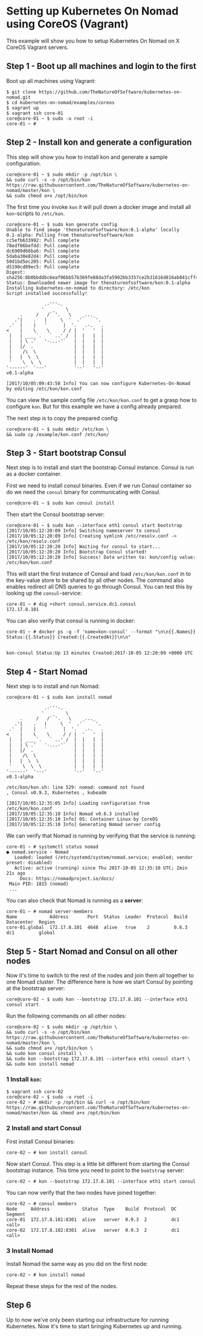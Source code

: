 # Setting up Kubernetes On Nomad using CoreOS (Vagrant)

This example will show you how to setup Kubernetes On Nomad on X CoreOS Vagrant servers.

## Step 1 - Boot up all machines and login to the first
Boot up all machines using Vagrant:
```
$ git clone https://github.com/TheNatureOfSoftware/kubernetes-on-nomad.git
$ cd kubernetes-on-nomad/examples/coreos
$ vagrant up
$ vagrant ssh core-01
core@core-01 ~ $ sudo -u root -i
core-01 ~ #
```

## Step 2 - Install kon and generate a configuration

This step will show you how to install kon and generate a sample configuration.
```
core@core-01 ~ $ sudo mkdir -p /opt/bin \
&& sudo curl -s -o /opt/bin/kon https://raw.githubusercontent.com/TheNatureOfSoftware/kubernetes-on-nomad/master/kon \
&& sudo chmod a+x /opt/bin/kon
```

The first time you invoke `kon` it will pull down a docker image and install all `kon`-scripts to `/etc/kon`.
```
core@core-01 ~ $ sudo kon generate config
Unable to find image 'thenatureofsoftware/kon:0.1-alpha' locally
0.1-alpha: Pulling from thenatureofsoftware/kon
cc5efb633992: Pull complete 
78edf86befdd: Pull complete 
dc6909d66ba6: Pull complete 
5daba30e82d4: Pull complete 
50d1bd5ec205: Pull complete 
d5190cd89ec5: Pull complete 
Digest: sha256:8b0bbddbc6eaf06bb57b369fe88da3fa5902bb3357ce2b31616d816ab841cff4
Status: Downloaded newer image for thenatureofsoftware/kon:0.1-alpha
Installing kubernetes-on-nomad to directory: /etc/kon
Script installed successfully!

              .-'''-.                
             '   _    \              
     .     /   /` '.   \    _..._    
   .'|    .   |     \  '  .'     '.  
 .'  |    |   '      |  '.   .-.   . 
<    |    \    \     / / |  '   '  | 
 |   | ____`.   ` ..' /  |  |   |  | 
 |   | \ .'   '-...-'`   |  |   |  | 
 |   |/  .               |  |   |  | 
 |    /\  \              |  |   |  | 
 |   |  \  \             |  |   |  | 
 '    \  \  \            |  |   |  | 
'------'  '---'          '--'   '--' 
v0.1-alpha

[2017/10/05:09:43:58 Info] You can now configure Kubernetes-On-Nomad by editing /etc/kon/kon.conf
```

You can view the sample config file `/etc/kon/kon.conf` to get a grasp how to configure `kon`.
But for this example we have a config already prepared.

The next step is to copy the prepared config:
```
core@core-01 ~ $ sudo mkdir /etc/kon \
&& sudo cp /example/kon.conf /etc/kon/
```

## Step 3 - Start bootstrap Consul

Next step is to install and start the bootstrap Consul instance.
Consul is run as a docker container.

First we need to install consul binaries. Even if we run Consul container so do we
need the `consul` binary for communicating with Consul.
```
core@core-01 ~ $ sudo kon consul install 
````

Then start the Consul bootstrap server:
```
core@core-01 ~ $ sudo kon --interface eth1 consul start bootstrap
[2017/10/05:12:20:09 Info] Switching nameserver to consul
[2017/10/05:12:20:09 Info] Creating symlink /etc/resolv.conf -> /etc/kon/resolv.conf
[2017/10/05:12:20:20 Info] Waiting for consul to start...
[2017/10/05:12:20:20 Info] Bootstrap Consul started!
[2017/10/05:12:20:20 Info] Success! Data written to: kon/config value: /etc/kon/kon.conf
```
This will start the first instance of Consul and load `/etc/kon/kon.conf` in to the key-value store
to be shared by all other nodes. The command also enables redirect all DNS queries to go through Consul.
You can test this by looking up the `consul`-service:
```
core-01 ~ # dig +short consul.service.dc1.consul
172.17.8.101
```

You can also verify that consul is running in docker:
```
core-01 ~ # docker ps -q -f 'name=kon-consul' --format "\n\n{{.Names}} Status:{{.Status}} Created:{{.CreatedAt}}\n\n"


kon-consul Status:Up 13 minutes Created:2017-10-05 12:20:09 +0000 UTC
```

## Step 4 - Start Nomad

Next step is to install and run Nomad:
```
core@core-01 ~ $ sudo kon install nomad

              .-'''-.                
             '   _    \              
     .     /   /` '.   \    _..._    
   .'|    .   |     \  '  .'     '.  
 .'  |    |   '      |  '.   .-.   . 
<    |    \    \     / / |  '   '  | 
 |   | ____`.   ` ..' /  |  |   |  | 
 |   | \ .'   '-...-'`   |  |   |  | 
 |   |/  .               |  |   |  | 
 |    /\  \              |  |   |  | 
 |   |  \  \             |  |   |  | 
 '    \  \  \            |  |   |  | 
'------'  '---'          '--'   '--' 
v0.1-alpha

/etc/kon/kon.sh: line 529: nomad: command not found
, Consul v0.9.3, Kubernetes , kubeadm 

[2017/10/05:12:35:05 Info] Loading configuration from /etc/kon/kon.conf       
[2017/10/05:12:35:10 Info] Nomad v0.6.3 installed
[2017/10/05:12:35:10 Info] OS: Container Linux by CoreOS
[2017/10/05:12:35:10 Info] Generating Nomad server config
```
We can verify that Nomad is running by verifying that the service is running:
```
core-01 ~ # systemctl status nomad
● nomad.service - Nomad
   Loaded: loaded (/etc/systemd/system/nomad.service; enabled; vendor preset: disabled)
   Active: active (running) since Thu 2017-10-05 12:35:10 UTC; 2min 21s ago
     Docs: https://nomadproject.io/docs/
 Main PID: 1815 (nomad)
 ...
 ```

You can also check that Nomad is running as a **server**:
```
core-01 ~ # nomad server-members
Name            Address       Port  Status  Leader  Protocol  Build  Datacenter  Region
core-01.global  172.17.8.101  4648  alive   true    2         0.6.3  dc1         global
```


## Step 5 - Start Nomad and Consul on all other nodes

Now it's time to switch to the rest of the nodes and join them all together to one Nomad cluster.
The difference here is how we start Consul by pointing at the bootstrap server:
```
core@core-02 ~ $ sudo kon --bootstrap 172.17.8.101 --interface eth1 consul start
```

Run the following commands on all other nodes:
```
core@core-02 ~ $ sudo mkdir -p /opt/bin \
&& sudo curl -s -o /opt/bin/kon https://raw.githubusercontent.com/TheNatureOfSoftware/kubernetes-on-nomad/master/kon \
&& sudo chmod a+x /opt/bin/kon \
&& sudo kon consul install \
&& sudo kon --bootstrap 172.17.8.101 --interface eth1 consul start \
&& sudo kon install nomad
```

### 1 Install `kon`:
```
$ vagrant ssh core-02
core@core-02 ~ $ sudo -u root -i
core-02 ~ # mkdir -p /opt/bin && curl -o /opt/bin/kon https://raw.githubusercontent.com/TheNatureOfSoftware/kubernetes-on-nomad/master/kon && chmod a+x /opt/bin/kon
```

### 2 Install and start Consul
First install Consul binaries:
```
core-02 ~ # kon install consul
````

Now start Consul. This step is a little bit different from starting the Consul bootstrap instance. This time you need to point to the `bootstrap` server:
```
core-02 ~ # kon --bootstrap 172.17.8.101 --interface eth1 start consul
```
You can now verify that the two nodes have joined together:
```
core-02 ~ # consul members
Node     Address            Status  Type    Build  Protocol  DC   Segment
core-01  172.17.8.101:8301  alive   server  0.9.3  2         dc1  <all>
core-02  172.17.8.102:8301  alive   server  0.9.3  2         dc1  <all>
```

### 3 Install Nomad

Install Nomad the same way as you did on the first node:
```
core-02 ~ # kon install nomad
```

Repeat these steps for the rest of the nodes.

## Step 6

Up to now we've only been starting our infrastructure for running Kubernetes. Now it's time
to start bringing Kubernetes up and running.



